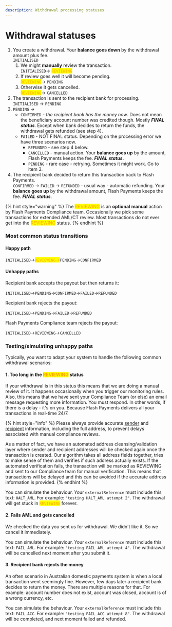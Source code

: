```yaml
---
description: Withdrawal processing statuses
---
```


# Withdrawal statuses

1. You create a withdrawal. Your **balance goes down** by the withdrawal amount plus fee.\
   `INITIALISED`
   1. We might **manually** review the transaction.\
      `INITIALISED`-> <mark style="color:orange;">`REVIEWING`</mark>
   2. If review goes well it will become pending.\
      <mark style="color:orange;">`REVIEWING`</mark>→ `PENDING`
   3. Otherwise it gets cancelled.\
      <mark style="color:orange;">`REVIEWING`</mark>→ `CANCELLED`
2. The transaction is sent to the recipient bank for processing.\
   `INITIALISED` → `PENDING`
3. `PENDING` →
   * `CONFIRMED` - _the recipient bank has the money now_. Does not mean the beneficiary account number was credited though. Mostly _**FINAL status**_. Except when bank decides to return the funds, the withdrawal gets refunded (see step 4).
   * `FAILED` - NOT FINAL status. Depending on the processing error we have three scenarios now.
     * `REFUNDED` - see step 4 below.
     * `CANCELLED` - manual action. Your **balance goes up** by the amount, Flash Payments keeps the fee. _**FINAL status.**_
     * `PENDING` - rare case - retrying. Sometimes it might work. Go to item 3.
4. The recipient bank decided to return this transaction back to Flash Payments.\
   `CONFIRMED` → `FAILED` → `REFUNDED` - usual way - automatic refunding. Your **balance goes up** by the withdrawal amount, Flash Payments keeps the fee. _**FINAL status**_.

{% hint style="warning" %}
The <mark style="color:orange;">REVIEWING</mark> is an **optional** **manual** action by Flash Payments Compliance team. Occasionally we pick some transactions for extended AML/CT review. Most transactions do not ever get into the <mark style="color:orange;">REVIEWING</mark> status.
{% endhint %}

### Most common status transitions

#### Happy path

`INITIALISED`→<mark style="color:orange;">`REVIEWING`</mark><mark style="color:orange;">→</mark>`PENDING`→`CONFIRMED`

#### Unhappy paths

Recipient bank accepts the payout but then returns it:

`INITIALISED`→`PENDING`→`CONFIRMED`→`FAILED`→`REFUNDED`

Recipient bank rejects the payout:

`INITIALISED`→`PENDING`→`FAILED`→`REFUNDED`

Flash Payments Compliance team rejects the payout:

`INITIALISED`→`REVIEWING`→`CANCELLED`

### Testing/simulating unhappy paths

Typically, you want to adapt your system to handle the following common withdrawal scenarios:

#### 1. Too long in the <mark style="color:orange;">REVIEWING</mark> status

If your withdrawal is in this status this means that we are doing a manual review of it. It happens occasionally when you trigger our monitoring rules. Also, this means that we have sent your Compliance Team (or else) an email message requesting more information. You must respond. In other words, if there is a delay - it's on you. Because Flash Payments delivers all your transactions in real-time 24/7.

{% hint style="info" %}
Please always provide accurate [sender](https://developer.flash-payments.com/senders#create-a-sender) and [recipient](https://developer.flash-payments.com/recipients#create-a-recipient) information, including the full address, to prevent delays associated with manual compliance reviews.

As a matter of fact, we have an automated address cleansing/validation layer where sender and recipient addresses will be checked again once the transaction is created. Our algorithm takes all address fields together, tries to make sense of them and verifies if such address actually exists. If the automated verification fails, the transaction will be marked as REVIEWING and sent to our Compliance team for manual verification. This means that transactions will be delayed and this can be avoided if the accurate address information is provided.
{% endhint %}

You can simulate the behaviour. Your `externalReference` must include this text: `HALT_AML`. For example: `"testing HALT_AML attempt 2"`. The withdrawal will get stuck in <mark style="color:orange;">`REVIEWING`</mark> forever.

#### 2. Fails AML and gets cancelled

We checked the data you sent us for withdrawal. We didn't like it. So we cancel it immediately.

You can simulate the behaviour. Your `externalReference` must include this text: `FAIL_AML`. For example: `"testing FAIL_AML attempt 4"`. The withdrawal will be cancelled next moment after you submit it.

#### 3. Recipient bank rejects the money

An often scenario in Australian domestic payments system is when a local transaction went seemingly fine. However, few days later a recipient bank decides to return the money. There are multiple reasons for that. For example: account number does not exist, account was closed, account is of a wrong currency, etc.

You can simulate the behaviour. Your `externalReference` must include this text: `FAIL_ACC`. For example: `"testing FAIL_ACC attempt 8"`. The withdrawal will be completed, and next moment failed and refunded.
